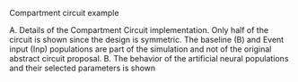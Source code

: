 Compartment circuit example

A. Details of the Compartment Circuit implementation. Only half of the circuit is shown since the design is symmetric. The baseline (B) and Event input (Inp) populations are part of the simulation and not of the original abstract circuit proposal. B. The behavior of the artificial neural populations and their selected parameters is shown